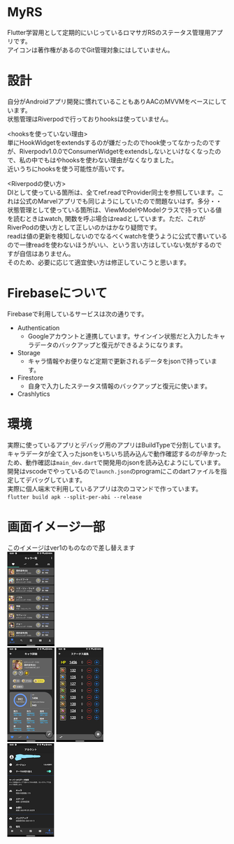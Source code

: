 # MyRS
Flutter学習用として定期的にいじっているロマサガRSのステータス管理用アプリです。  
アイコンは著作権があるのでGit管理対象にはしていません。  

# 設計
自分がAndroidアプリ開発に慣れていることもありAACのMVVMをベースにしています。  
状態管理はRiverpodで行っておりhooksは使っていません。  

<hooksを使っていない理由>  
単にHookWidgetをextendsするのが嫌だったのでhook使ってなかったのですが、Riverpodv1.0.0でConsumerWidgetをextendsしないといけなくなったので、私の中でもはやhooksを使わない理由がなくなりました。  
近いうちにhooksを使う可能性が高いです。  

<Riverpodの使い方>  
DIとして使っている箇所は、全てref.readでProvider同士を参照しています。これは公式のMarvelアプリでも同じようにしていたので問題ないはず。多分・・  
状態管理として使っている箇所は、ViewModelやModelクラスで持っている値を読むときはwatch, 関数を呼ぶ場合はreadとしています。ただ、これがRiverPodの使い方として正しいのかはかなり疑問です。  
readは値の更新を検知しないのでなるべくwatchを使うように公式で書いているので一律readを使わないほうがいい、という言い方はしていない気がするのですが自信はありません。  
そのため、必要に応じて適宜使い方は修正していこうと思います。  

# Firebaseについて
Firebaseで利用しているサービスは次の通りです。
  - Authentication
    - Googleアカウントと連携しています。サインイン状態だと入力したキャラデータのバックアップと復元ができるようになります。
  - Storage
    - キャラ情報やお便りなど定期で更新されるデータをjsonで持っています。
  - Firestore
    - 自身で入力したステータス情報のバックアップと復元に使います。
  - Crashlytics
# 環境
実際に使っているアプリとデバッグ用のアプリはBuildTypeで分割しています。  
キャラデータが全て入ったjsonをいちいち読み込んで動作確認するのが辛かったため、動作確認は`main_dev.dart`で開発用のjsonを読み込むようにしています。  
開発はvscodeでやっているので`launch.json`のprogramにこのdartファイルを指定してデバッグしています。  
実際に個人端末で利用しているアプリは次のコマンドで作っています。  
`flutter build apk --split-per-abi --release`

# 画面イメージ一部
このイメージはver1のものなので差し替えます  
![01](/images/01_char_list.png)  
![02](/images/02_char_detail_1.png)
![03](images/03_char_input_status.png)  
![06](images/06_account.png)
